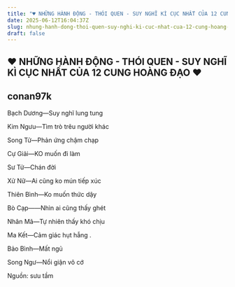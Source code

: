 ```yaml
---
title: "♥ NHỮNG HÀNH ĐỘNG - THÓI QUEN - SUY NGHĨ KÌ CỤC NHẤT CỦA 12 CUNG HOÀNG ĐẠO ♥"
date: 2025-06-12T16:04:37Z
slug: nhung-hanh-dong-thoi-quen-suy-nghi-ki-cuc-nhat-cua-12-cung-hoang-dao
draft: false
---
```


## ♥ NHỮNG HÀNH ĐỘNG - THÓI QUEN - SUY NGHĨ KÌ CỤC NHẤT CỦA 12 CUNG HOÀNG ĐẠO ♥

## conan97k

Bạch Dương—Suy nghĩ lung tung
 
Kim Ngưu—Tìm trò trêu người khác
 
Song Tử—Phản ứng chậm chạp
 
Cự Giải—KO muốn đi làm
 
Sư Tử—Chán đời
 
Xử Nữ—Ai cũng ko mún tiếp xúc
 
Thiên Bình—Ko muốn thức dậy
 
Bò Cạp——Nhìn ai cũng thấy ghét
 
Nhân Mã—Tự nhiên thấy khó chịu
 
Ma Kết—Cảm giác hụt hẫng .
 
Bảo Bình—Mất ngủ
 
Song Ngư—Nổi giận vô cớ
 
Nguồn: sưu tầm
